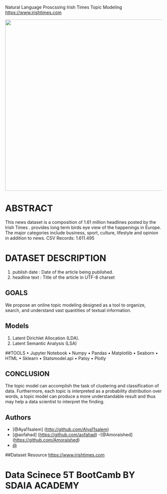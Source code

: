 Natural Language Proscssing 
Irish Times Topic Modeling 
https://www.irishtimes.com

<p align="center" width="100%">
<img src="https://www.irishtimes.com/polopoly_fs/1.2393653.1444938396!/image/image.jpg_gen/derivatives/box_620_330/image.jpg" width="550" length="100" style="display: block; margin: 0 auto"/>
</p>




# ABSTRACT
This news dataset is a composition of 1.61 million headlines posted by the Irish Times .
provides long term birds eye view of the happenings in Europe. The major categories include business, sport, culture, lifestyle and opinion in addition to news.
CSV Records: 1.611.495


# DATASET DESCRIPTION 
1. publish date : Date of the article being published.
2.  headline text : Title of the article in UTF-8 charset


## GOALS
We  propose an online topic modeling designed as a tool to organize, search, and understand vast quantities of textual information.

## Models
1. Latent Dirichlet Allocation (LDA).
2. Latent Semantic Analysis (LSA)

##TOOLS
• Jupyter Notebook
• Numpy
• Pandas
• Matplotlib
• Seaborn
• HTML
• Sklearn
• Statsmodel.api
• Patsy
• Plotly

## CONCLUSION
The topic model can accomplish the task of clustering and classification of  data. Furthermore, each topic is interpreted as a probability distribution over words, a topic model can produce a more understandable result and thus may help a data scientist to interpret the finding.
 
## Authors 
- [@Aya11salem] (http://github.com/Alya11salem)
- [@aofahad] (https://github.com/aofahad)
-[@Amoraished] (https://github.com/Amoraished)
- [@](https://github.com/)


##Dataset Resource
https://www.irishtimes.com

# Data Scinece 5T BootCamb BY SDAIA ACADEMY
